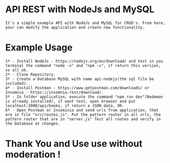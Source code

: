 
# API REST with NodeJs and MySQL

    It´s a simple example API with NodeJs and MySQL for CRUD's. From here, your can modify the application and create new functionality.

# Example Usage

    1º - Install NodeJs - https://nodejs.org/en/download/ and test in you terminal the command "node -v" and "npm -v", if return this version, so all ok.
    2º - Clone Repository.
    3º - Create a Database MySQL with name api-nodejs(the sql file be included).
    4º - Install Postman - https://www.getpostman.com/downloads/ or Insomnia - https://insomnia.rest/download/.
    5º - In folder application, execute the command "npm run dev"(Nodemon is already installed), if want test, open browser and put localhost:3000/api/books, if return a JSON data, OK.
    6º - Open Postman or Insominia and send urls from application, that are in file "src/routes.js". Put the pattern router in all urls, the pattern router that are in "server.js" Test all routes and verify in the Database at changes.

# Thank You and Use use without moderation !


